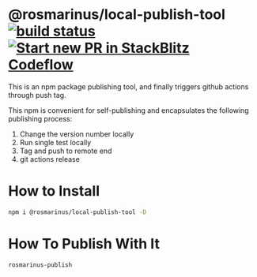 # @rosmarinus/local-publish-tool <a href="https://github.com/rosmarinus-project/local-publish-tool/actions/workflows/publish.yml"><img src="https://github.com/rosmarinus-project/local-publish-tool/actions/workflows/publish.yml/badge.svg" alt="build status"></a> <a href="https://pr.new/rosmarinus-project/local-publish-tool"><img src="https://developer.stackblitz.com/img/start_pr_dark_small.svg" alt="Start new PR in StackBlitz Codeflow"></a>

This is an npm package publishing tool, and finally triggers github actions through push tag.

This npm is convenient for self-publishing and encapsulates the following publishing process:
1. Change the version number locally
2. Run single test locally
3. Tag and push to remote end
4. git actions release

# How to Install

```bash
npm i @rosmarinus/local-publish-tool -D
```

# How To Publish With It
```bash
rosmarinus-publish
```